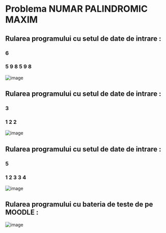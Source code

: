 # Problema NUMAR PALINDROMIC MAXIM
## Rularea programului cu setul de date de intrare : 
### 6
### 5 9 8 5 9 8
![image](https://github.com/crchende/practica2023/assets/137763813/07a61956-77da-44bb-b9c6-308aa32e31f8)

## Rularea programului cu setul de date de intrare : 
### 3
### 1 2 2
![image](https://github.com/crchende/practica2023/assets/137763813/7b60e002-8421-4537-a33b-8868ca99ac31)

## Rularea programului cu setul de date de intrare : 
### 5
### 1 2 3 3 4
![image](https://github.com/crchende/practica2023/assets/137763813/7892a5be-ef35-4dc7-8d72-a327ad1873ca)

## Rularea programului cu bateria de teste de pe MOODLE :
![image](https://github.com/crchende/practica2023/assets/137763813/a7e108b0-8487-4b57-a2b4-e596dc2b2aef)
